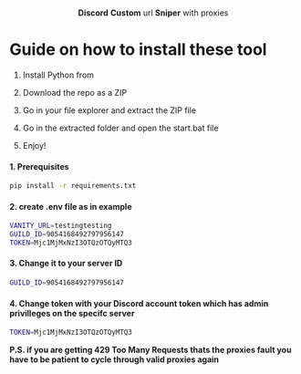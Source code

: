 <p align="center">
   
  
  <p align="center">   
    <br />
    <b>Discord</b> <b>Custom</b> url <b>Sniper</b> with proxies 
     
  </p>  
 
# Guide on how to install these tool 
 
1. Install Python from

2. Download the repo as a ZIP
 
3. Go in your file explorer and extract the ZIP file   
  
4. Go in the extracted folder and open the start.bat file 
 
5. Enjoy!  

#### 1. Prerequisites  
 
  ```sh 
  pip install -r requirements.txt   
  ``` 
  
#### 2. create .env file as in example

```sh
VANITY_URL=testingtesting
GUILD_ID=9054168492797956147 
TOKEN=Mjc1MjMxNzI3OTQzOTQyMTQ3
```
  
#### 3. Change it to your server ID 
```sh 
GUILD_ID=9054168492797956147   
```  

#### 4. Change token with your Discord account token which has admin privilleges on the specifc server    
 
```sh 
TOKEN=Mjc1MjMxNzI3OTQzOTQyMTQ3
```  
</p>
 
<b>P.S. if you are getting 429 Too Many Requests thats the proxies fault you have to be patient to cycle through valid proxies again</b>   
